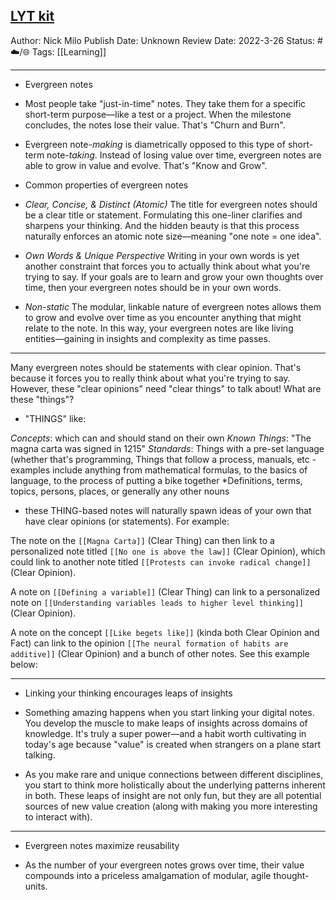 ## [LYT kit](https://notes.linkingyourthinking.com/Umami/The+forest+entrance)

Author: Nick Milo
Publish Date: Unknown
Review Date: 2022-3-26
Status: #☁️/🌐 
Tags: [[Learning]] 

___

- Evergreen notes

- Most people take "just-in-time" notes. They take them for a specific short-term purpose—like a test or a project. When the milestone concludes, the notes lose their value. That's "Churn and Burn".

- Evergreen note-_making_ is diametrically opposed to this type of short-term note-_taking_. Instead of losing value over time, evergreen notes are able to grow in value and evolve. That's "Know and Grow".

- Common properties of evergreen notes

- _Clear, Concise, & Distinct (Atomic)_ The title for evergreen notes should be a clear title or statement. Formulating this one-liner clarifies and sharpens your thinking. And the hidden beauty is that this process naturally enforces an atomic note size—meaning "one note = one idea".

- _Own Words & Unique Perspective_ Writing in your own words is yet another constraint that forces you to actually think about what you're trying to say. If your goals are to learn and grow your own thoughts over time, then your evergreen notes should be in your own words.

- _Non-static_ The modular, linkable nature of evergreen notes allows them to grow and evolve over time as you encounter anything that might relate to the note. In this way, your evergreen notes are like living entities—gaining in insights and complexity as time passes.

___

 Many evergreen notes should be statements with clear opinion. That's because it forces you to really think about what you're trying to say. However, these "clear opinions" need "clear things" to talk about! What are these "things"?

- "THINGS" like:

_Concepts_: which can and should stand on their own
_Known Things_: "The magna carta was signed in 1215"
_Standards_: Things with a pre-set language (whether that's programming, Things that follow a process, manuals, etc
    -   examples include anything from mathematical formulas, to the basics of language, to the process of putting a bike together
*Definitions, terms, topics, persons, places, or generally any other nouns

- these THING-based notes will naturally spawn ideas of your own that have clear opinions (or statements). For example:

The note on the `[[Magna Carta]]` (Clear Thing) can then link to a personalized note titled `[[No one is above the law]]` (Clear Opinion), which could link to another note titled `[[Protests can invoke radical change]]` (Clear Opinion).

A note on `[[Defining a variable]]` (Clear Thing) can link to a personalized note on `[[Understanding variables leads to higher level thinking]]` (Clear Opinion).

A note on the concept `[[Like begets like]]` (kinda both Clear Opinion and Fact) can link to the opinion `[[The neural formation of habits are additive]]` (Clear Opinion) and a bunch of other notes. See this example below:

___

- Linking your thinking encourages leaps of insights

- Something amazing happens when you start linking your digital notes. You develop the muscle to make leaps of insights across domains of knowledge. It's truly a super power—and a habit worth cultivating in today's age because "value" is created when strangers on a plane start talking.

- As you make rare and unique connections between different disciplines, you start to think more holistically about the underlying patterns inherent in both. These leaps of insight are not only fun, but they are all potential sources of new value creation (along with making you more interesting to interact with).

___

- Evergreen notes maximize reusability

- As the number of your evergreen notes grows over time, their value compounds into a priceless amalgamation of modular, agile thought-units.
